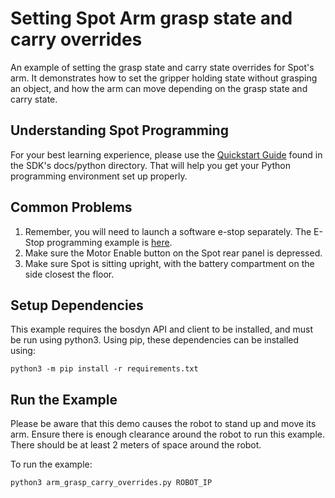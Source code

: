 <!--
Copyright (c) 2023 Boston Dynamics, Inc.  All rights reserved.

Downloading, reproducing, distributing or otherwise using the SDK Software
is subject to the terms and conditions of the Boston Dynamics Software
Development Kit License (20191101-BDSDK-SL).
-->

# Setting Spot Arm grasp state and carry overrides

An example of setting the grasp state and carry state overrides for Spot's arm. It demonstrates how to set the gripper holding state without grasping an object, and how the arm can move depending on the grasp state and carry state.

## Understanding Spot Programming

For your best learning experience, please use the [Quickstart Guide](../../../docs/python/quickstart.md)
found in the SDK's docs/python directory. That will help you get your Python programming environment set up properly.

## Common Problems

1. Remember, you will need to launch a software e-stop separately. The E-Stop programming example is [here](../estop/README.md).
2. Make sure the Motor Enable button on the Spot rear panel is depressed.
3. Make sure Spot is sitting upright, with the battery compartment on the side closest the floor.

## Setup Dependencies

This example requires the bosdyn API and client to be installed, and must be run using python3. Using pip, these dependencies can be installed using:

```
python3 -m pip install -r requirements.txt
```

## Run the Example

Please be aware that this demo causes the robot to stand up and move its arm. Ensure there is enough clearance around the robot to run this example. There should be at least 2 meters of space around the robot.

To run the example:

```
python3 arm_grasp_carry_overrides.py ROBOT_IP
```
